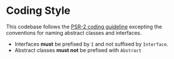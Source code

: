 Coding Style
============

This codebase follows the [PSR-2 coding guideline][psr2] excepting the conventions
for naming abstract classes and interfaces.

 - Interfaces **must** be prefixed by `I` and not suffixed by `Interface`.
 - Abstract classes **must not** be prefixed with `Abstract`

[psr2]: https://github.com/php-fig/fig-standards/blob/master/accepted/PSR-2-coding-style-guide.md